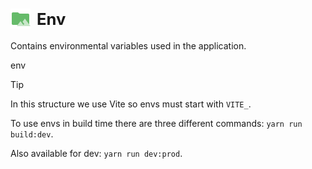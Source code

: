 # <a id="Env" href="#Env" style="text-decoration:none;"><h1 style="display:flex; gap:10px; align-items:center;color:var(--vt-c-text-light-2);font-size:1.6rem"><img src="../assets/icons/Envs.svg" width="32px" height="32px"/>Env</h1></a>

Contains environmental variables used in the application.

<script setup>
    import Folders from "../components/Folders.vue";

    const items = [
        {
            "img": "../assets/icons/Envs.svg",
            "title": ".env.dev",
            "link": null
        },
        {
            "img": "../assets/icons/Envs.svg",
            "title": ".env.prod",
            "link": null
        },
        {
            "img": "../assets/icons/Envs.svg",
            "title": ".end.test",
            "link": null
        }
    ];
</script>

<folders :items="items">
    env
</folders>

<br/>

> [!TIP]  
> In this structure we use Vite so envs must start with `VITE_`.
> 
> To use envs in build time there are three different commands: `yarn run build:dev`.
> 
> Also available for dev: `yarn run dev:prod`.
